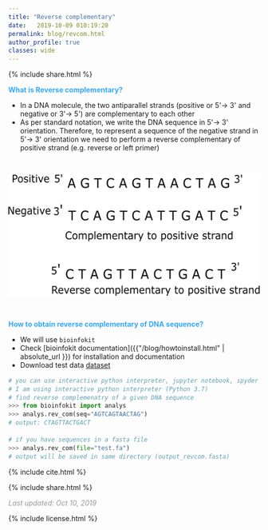 ```yaml
---
title: "Reverse complementary"
date:   2019-10-09 010:19:20
permalink: blog/revcom.html
author_profile: true
classes: wide
---
```


<p>
{% include  share.html %}
</p>

**<span style="color:#33a8ff">What is Reverse complementary?</span>**
- In a DNA molecule, the two antiparallel strands (positive or 5'-> 3' and negative or 3'-> 5') are complementary to each other
- As per standard notation, we write the DNA sequence in 5'-> 3' orientation. Therefore, to represent a sequence of the 
  negative strand in 5'-> 3' orientation we need to perform a reverse complementary of positive strand (e.g. reverse or 
  left primer)

<br>
<p align="center">
<img src="/assets/posts/revcom/revcom4.png" width="550">
</p>
<br>

**<span style="color:#33a8ff">How to obtain reverse complementary of DNA sequence?</span>**
- We will use `bioinfokit` 
- Check [bioinfokit documentation]({{"/blog/howtoinstall.html" | absolute_url }}) for installation and documentation
- Download test data <a href="/assets/posts/revcom/test.fa">dataset</a>

```python
# you can use interactive python interpreter, jupyter notebook, spyder or python code
# I am using interactive python interpreter (Python 3.7)
# find reverse complemenatry of a given DNA sequence
>>> from bioinfokit import analys
>>> analys.rev_com(seq="AGTCAGTAACTAG")
# output: CTAGTTACTGACT

# if you have sequences in a fasta file
>>> analys.rev_com(file="test.fa")
# output will be saved in same directory (output_revcom.fasta)
```


<p>
{% include  cite.html %}
</p>

<p>
{% include  share.html %}
</p>

<span style="color:#9e9696"><i> Last updated: Oct 10, 2019</i> </span>

<p>
{% include  license.html %}
</p>